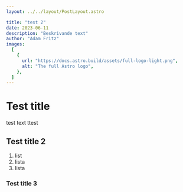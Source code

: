 ```yaml
---
layout: ../../layout/PostLayout.astro

title: "test 2"
date: 2023-06-11
description: "Beskrivande text"
author: "Adam Fritz"
images:
  [
    {
      url: "https://docs.astro.build/assets/full-logo-light.png",
      alt: "The full Astro logo",
    },
  ]
---
```


# Test title

test text ttest

## Test title 2

1. list
1. lista
1. lista

### Test title 3
